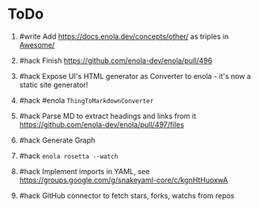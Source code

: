 # ToDo

1. #write Add <https://docs.enola.dev/concepts/other/> as triples in [Awesome/](awesome/)

1. #hack Finish https://github.com/enola-dev/enola/pull/496

1. #hack Expose UI's HTML generator as Converter to enola - it's now a static site generator!

1. #hack #enola `ThingToMarkdownConverter`

1. #hack Parse MD to extract headings and links from it <https://github.com/enola-dev/enola/pull/497/files>

1. #hack Generate Graph

1. #hack `enola rosetta --watch`

1. #hack Implement imports in YAML, see https://groups.google.com/g/snakeyaml-core/c/kgnHtHuoxwA

1. #hack GitHub connector to fetch stars, forks, watchs from repos
